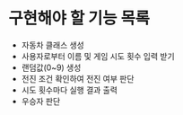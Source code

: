 # 구현해야 할 기능 목록

- 자동차 클래스 생성
- 사용자로부터 이름 및 게임 시도 횟수 입력 받기
- 랜덤값(0~9) 생성
- 전진 조건 확인하여 전진 여부 판단
- 시도 횟수마다 실행 결과 출력
- 우승자 판단
